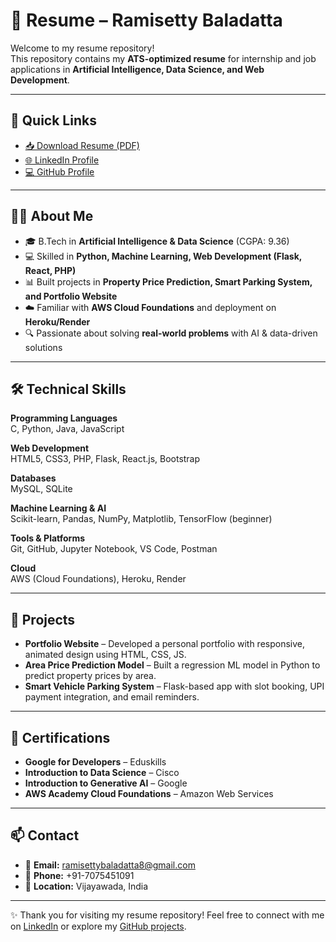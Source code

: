 # 📄 Resume – Ramisetty Baladatta  

Welcome to my resume repository!  
This repository contains my **ATS-optimized resume** for internship and job applications in **Artificial Intelligence, Data Science, and Web Development**.  

---

## 🔗 Quick Links  
- [📥 Download Resume (PDF)](./Ramisetty_Baladatta_Resume.pdf)  
- [🌐 LinkedIn Profile](https://www.linkedin.com/in/ramisetty-baladatta-5574032b7)  
- [💻 GitHub Profile](https://github.com/Baladatta)  

---

## 👨‍🎓 About Me  
- 🎓 B.Tech in **Artificial Intelligence & Data Science** (CGPA: 9.36)  
- 💻 Skilled in **Python, Machine Learning, Web Development (Flask, React, PHP)**  
- 📊 Built projects in **Property Price Prediction, Smart Parking System, and Portfolio Website**  
- ☁️ Familiar with **AWS Cloud Foundations** and deployment on **Heroku/Render**  
- 🔍 Passionate about solving **real-world problems** with AI & data-driven solutions  

---

## 🛠️ Technical Skills  

**Programming Languages**  
C, Python, Java, JavaScript  

**Web Development**  
HTML5, CSS3, PHP, Flask, React.js, Bootstrap  

**Databases**  
MySQL, SQLite  

**Machine Learning & AI**  
Scikit-learn, Pandas, NumPy, Matplotlib, TensorFlow (beginner)  

**Tools & Platforms**  
Git, GitHub, Jupyter Notebook, VS Code, Postman  

**Cloud**  
AWS (Cloud Foundations), Heroku, Render  

---

## 📂 Projects  

- **Portfolio Website** – Developed a personal portfolio with responsive, animated design using HTML, CSS, JS.  
- **Area Price Prediction Model** – Built a regression ML model in Python to predict property prices by area.  
- **Smart Vehicle Parking System** – Flask-based app with slot booking, UPI payment integration, and email reminders.  

---

## 📜 Certifications  

- **Google for Developers** – Eduskills  
- **Introduction to Data Science** – Cisco  
- **Introduction to Generative AI** – Google  
- **AWS Academy Cloud Foundations** – Amazon Web Services  

---

## 📫 Contact  

- 📧 **Email:** [ramisettybaladatta8@gmail.com](mailto:ramisettybaladatta8@gmail.com)  
- 📱 **Phone:** +91-7075451091  
- 📍 **Location:** Vijayawada, India  

---
✨ Thank you for visiting my resume repository! Feel free to connect with me on [LinkedIn](https://www.linkedin.com/in/ramisetty-baladatta-5574032b7/) or explore my [GitHub projects](https://github.com/Baladatta).
